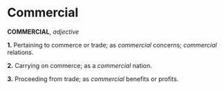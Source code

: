 # Commercial

**COMMERCIAL**, _adjective_

**1.** Pertaining to commerce or trade; as _commercial_ concerns; _commercial_ relations.

**2.** Carrying on commerce; as a _commercial_ nation.

**3.** Proceeding from trade; as _commercial_ benefits or profits.